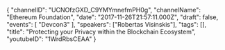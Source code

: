 {
    "channelID": "UCNOfzGXD_C9YMYmnefmPH0g",
    "channelName": "Ethereum Foundation",
    "date": "2017-11-26T21:57:11.000Z",
    "draft": false,
    "events": [
        "Devcon3"
    ],
    "speakers": ["Robertas Visinskis"],
    "tags": [],
    "title": "Protecting your Privacy within the Blockchain Ecosystem",
    "youtubeID": "1WrdRbsCEAA"
}
